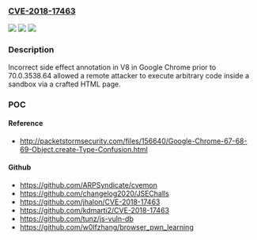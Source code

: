 ### [CVE-2018-17463](https://cve.mitre.org/cgi-bin/cvename.cgi?name=CVE-2018-17463)
![](https://img.shields.io/static/v1?label=Product&message=Chrome&color=blue)
![](https://img.shields.io/static/v1?label=Version&message=%3C%2070.0.3538.64%20&color=brighgreen)
![](https://img.shields.io/static/v1?label=Vulnerability&message=Inappropriate%20implementation&color=brighgreen)

### Description

Incorrect side effect annotation in V8 in Google Chrome prior to 70.0.3538.64 allowed a remote attacker to execute arbitrary code inside a sandbox via a crafted HTML page.

### POC

#### Reference
- http://packetstormsecurity.com/files/156640/Google-Chrome-67-68-69-Object.create-Type-Confusion.html

#### Github
- https://github.com/ARPSyndicate/cvemon
- https://github.com/changelog2020/JSEChalls
- https://github.com/jhalon/CVE-2018-17463
- https://github.com/kdmarti2/CVE-2018-17463
- https://github.com/tunz/js-vuln-db
- https://github.com/w0lfzhang/browser_pwn_learning

